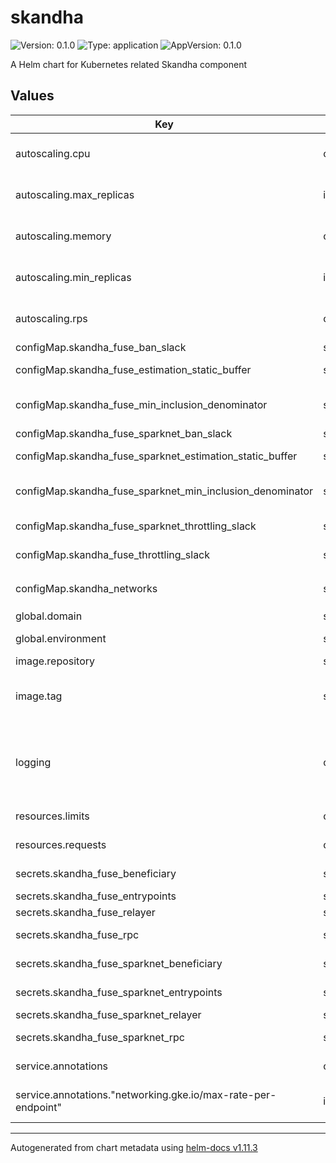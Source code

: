 # skandha

![Version: 0.1.0](https://img.shields.io/badge/Version-0.1.0-informational?style=flat-square) ![Type: application](https://img.shields.io/badge/Type-application-informational?style=flat-square) ![AppVersion: 0.1.0](https://img.shields.io/badge/AppVersion-0.1.0-informational?style=flat-square)

A Helm chart for Kubernetes related Skandha component

## Values

| Key | Type | Default | Description |
|-----|------|---------|-------------|
| autoscaling.cpu | object | `{"threshold":80}` | Autoscaling - CPU threshold (in percent) |
| autoscaling.max_replicas | int | `5` | Autoscaling - Maximum replicas value |
| autoscaling.memory | object | `{"threshold":80}` | Autoscaling - RAM threshold (in percent) |
| autoscaling.min_replicas | int | `1` | Autoscaling - Minimal replicas value |
| autoscaling.rps | object | `{"threshold":80}` | Autoscaling - RPS threshold (in percent) |
| configMap.skandha_fuse_ban_slack | string | `""` | Ban Slack - Fuse |
| configMap.skandha_fuse_estimation_static_buffer | string | `""` | Estimation static buffer - Fuse |
| configMap.skandha_fuse_min_inclusion_denominator | string | `""` | Min inclusion denominator - Fuse |
| configMap.skandha_fuse_sparknet_ban_slack | string | `""` | Ban Slack - Spark |
| configMap.skandha_fuse_sparknet_estimation_static_buffer | string | `""` | Estimation static buffer - Spark |
| configMap.skandha_fuse_sparknet_min_inclusion_denominator | string | `""` | Min inclusion denominator - Spark |
| configMap.skandha_fuse_sparknet_throttling_slack | string | `""` | Throttling Slack - Spark |
| configMap.skandha_fuse_throttling_slack | string | `""` | Throttling Slack - Fuse |
| configMap.skandha_networks | string | `""` | Networks. Possible values: `fuse,fuseSparknet` |
| global.domain | string | `""` | DNS domain |
| global.environment | string | `""` | Label 'environment' |
| image.repository | string | `""` | Repository ID |
| image.tag | string | `""` | Tag; overrides the image tag whose default is the chart appVersion. |
| logging | object | `{"enabled":false}` | Logging - enabled (`true` or `false`), sampleRate (from 0 to 500000 / 1000000) |
| resources.limits | object | `{"cpu":"","memory":""}` | Resources - Limits |
| resources.requests | object | `{"cpu":"","memory":""}` | Resources - Requests |
| secrets.skandha_fuse_beneficiary | string | `""` | Beneficiary - Fuse |
| secrets.skandha_fuse_entrypoints | string | `""` | Entrypoint - Fuse |
| secrets.skandha_fuse_relayer | string | `""` | Relayer - Fuse |
| secrets.skandha_fuse_rpc | string | `""` | RPC endpoint - Fuse |
| secrets.skandha_fuse_sparknet_beneficiary | string | `""` | Beneficiary - Spark |
| secrets.skandha_fuse_sparknet_entrypoints | string | `""` | Entrypoint - Spark |
| secrets.skandha_fuse_sparknet_relayer | string | `""` | Relayer - Spark |
| secrets.skandha_fuse_sparknet_rpc | string | `""` | RPC endpoint - Spark |
| service.annotations | object | `{"networking.gke.io/max-rate-per-endpoint":10}` | Service - Annotations |
| service.annotations."networking.gke.io/max-rate-per-endpoint" | int | `10` | Service - Annotations - RPS per pod |

----------------------------------------------
Autogenerated from chart metadata using [helm-docs v1.11.3](https://github.com/norwoodj/helm-docs/releases/v1.11.3)
